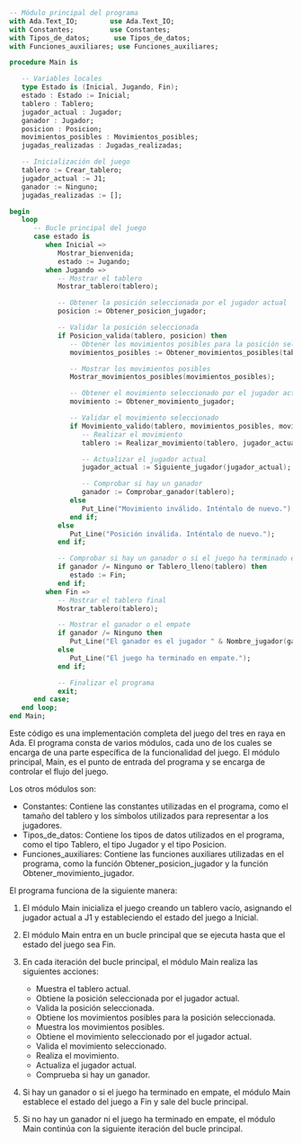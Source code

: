 ```ada
-- Módulo principal del programa
with Ada.Text_IO;        use Ada.Text_IO;
with Constantes;         use Constantes;
with Tipos_de_datos;      use Tipos_de_datos;
with Funciones_auxiliares; use Funciones_auxiliares;

procedure Main is

   -- Variables locales
   type Estado is (Inicial, Jugando, Fin);
   estado : Estado := Inicial;
   tablero : Tablero;
   jugador_actual : Jugador;
   ganador : Jugador;
   posicion : Posicion;
   movimientos_posibles : Movimientos_posibles;
   jugadas_realizadas : Jugadas_realizadas;

   -- Inicialización del juego
   tablero := Crear_tablero;
   jugador_actual := J1;
   ganador := Ninguno;
   jugadas_realizadas := [];

begin
   loop
      -- Bucle principal del juego
      case estado is
         when Inicial =>
            Mostrar_bienvenida;
            estado := Jugando;
         when Jugando =>
            -- Mostrar el tablero
            Mostrar_tablero(tablero);

            -- Obtener la posición seleccionada por el jugador actual
            posicion := Obtener_posicion_jugador;

            -- Validar la posición seleccionada
            if Posicion_valida(tablero, posicion) then
               -- Obtener los movimientos posibles para la posición seleccionada
               movimientos_posibles := Obtener_movimientos_posibles(tablero, jugador_actual, posicion);

               -- Mostrar los movimientos posibles
               Mostrar_movimientos_posibles(movimientos_posibles);

               -- Obtener el movimiento seleccionado por el jugador actual
               movimiento := Obtener_movimiento_jugador;

               -- Validar el movimiento seleccionado
               if Movimiento_valido(tablero, movimientos_posibles, movimiento) then
                  -- Realizar el movimiento
                  tablero := Realizar_movimiento(tablero, jugador_actual, movimiento);

                  -- Actualizar el jugador actual
                  jugador_actual := Siguiente_jugador(jugador_actual);

                  -- Comprobar si hay un ganador
                  ganador := Comprobar_ganador(tablero);
               else
                  Put_Line("Movimiento inválido. Inténtalo de nuevo.");
               end if;
            else
               Put_Line("Posición inválida. Inténtalo de nuevo.");
            end if;

            -- Comprobar si hay un ganador o si el juego ha terminado en empate
            if ganador /= Ninguno or Tablero_lleno(tablero) then
               estado := Fin;
            end if;
         when Fin =>
            -- Mostrar el tablero final
            Mostrar_tablero(tablero);

            -- Mostrar el ganador o el empate
            if ganador /= Ninguno then
               Put_Line("El ganador es el jugador " & Nombre_jugador(ganador) & ".");
            else
               Put_Line("El juego ha terminado en empate.");
            end if;

            -- Finalizar el programa
            exit;
      end case;
   end loop;
end Main;
```

Este código es una implementación completa del juego del tres en raya en Ada. El programa consta de varios módulos, cada uno de los cuales se encarga de una parte específica de la funcionalidad del juego. El módulo principal, Main, es el punto de entrada del programa y se encarga de controlar el flujo del juego.

Los otros módulos son:

* Constantes: Contiene las constantes utilizadas en el programa, como el tamaño del tablero y los símbolos utilizados para representar a los jugadores.
* Tipos_de_datos: Contiene los tipos de datos utilizados en el programa, como el tipo Tablero, el tipo Jugador y el tipo Posicion.
* Funciones_auxiliares: Contiene las funciones auxiliares utilizadas en el programa, como la función Obtener_posicion_jugador y la función Obtener_movimiento_jugador.

El programa funciona de la siguiente manera:

1. El módulo Main inicializa el juego creando un tablero vacío, asignando el jugador actual a J1 y estableciendo el estado del juego a Inicial.
2. El módulo Main entra en un bucle principal que se ejecuta hasta que el estado del juego sea Fin.
3. En cada iteración del bucle principal, el módulo Main realiza las siguientes acciones:

    * Muestra el tablero actual.
    * Obtiene la posición seleccionada por el jugador actual.
    * Valida la posición seleccionada.
    * Obtiene los movimientos posibles para la posición seleccionada.
    * Muestra los movimientos posibles.
    * Obtiene el movimiento seleccionado por el jugador actual.
    * Valida el movimiento seleccionado.
    * Realiza el movimiento.
    * Actualiza el jugador actual.
    * Comprueba si hay un ganador.

4. Si hay un ganador o si el juego ha terminado en empate, el módulo Main establece el estado del juego a Fin y sale del bucle principal.
5. Si no hay un ganador ni el juego ha terminado en empate, el módulo Main continúa con la siguiente iteración del bucle principal.